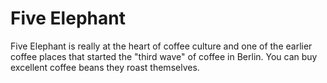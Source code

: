 # Five Elephant

Five Elephant is really at the heart of coffee culture and one of the earlier coffee places that started the "third wave" of coffee in Berlin. You can buy excellent coffee beans they roast themselves.

